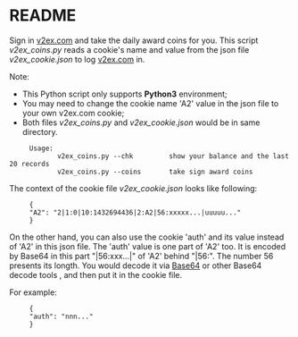 # README #

Sign in [v2ex.com][v2ex] and take the daily award coins for you.
 This script *v2ex_coins.py* reads a cookie's name and value from the json file *v2ex_cookie.json* to log [v2ex.com][v2ex] in.

Note: 

- This Python script only supports **Python3** environment;
- You may need to change the cookie name 'A2' value in the json file to your own v2ex.com cookie;
- Both files *v2ex_coins.py* and *v2ex_cookie.json* would be in same directory.   

```
     Usage:
            v2ex_coins.py --chk         show your balance and the last 20 records   
            v2ex_coins.py --coins       take sign award coins
```

The context of the cookie file *v2ex_cookie.json* looks like following:
```
     {   
     "A2": "2|1:0|10:1432694436|2:A2|56:xxxxx...|uuuuu..."   
     }   
```

On the other hand, you can also use the cookie 'auth' and its value instead of 'A2' in this json file.
 The 'auth' value is one part of 'A2' too. It is encoded by Base64 in this part "|56:xxx...|" of 'A2' behind "|56:".
 The number 56 presents its longth. You would decode it via [Base64](https://www.base64encode.org/) or other Base64 decode tools
 , and then put it in the cookie file.   

For example:     
```
     {
     "auth": "nnn..."
     }
```
 


[v2ex]:https://v2ex.com
